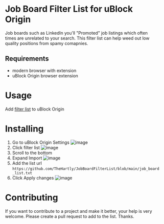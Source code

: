 # Job Board Filter List for uBlock Origin

Job boards such as LinkedIn you'll "Promoted" job listings which often times are unrelated to your search. This filter list can help weed out low quality positions from spamy comapnies.

## Requirements
  
- modern browser with extension
- uBlock Origin browser extension


# Usage

Add [filter list](https://github.com/TheHartly/JobBoardFilterList/blob/main/job_board_list.txt) to uBlock Origin

# Installing

1. Go to uBlock Origin Settings
  ![image](https://github.com/TheHartly/JobBoardFilterList/assets/124456303/0b241df0-1b7e-45ee-b213-d54995f6af16)
2. Click filter list
   ![image](https://github.com/TheHartly/JobBoardFilterList/assets/124456303/2ce7f9e9-b20e-439c-a231-c6125c320148)
4. Scroll to the bottom
5. Expand Import
   ![image](https://github.com/TheHartly/JobBoardFilterList/assets/124456303/3ccf820b-a299-4006-966e-ad918ca428ab)
7. Add the list url `https://github.com/TheHartly/JobBoardFilterList/blob/main/job_board_list.txt`
8. Click Apply changes
   ![image](https://github.com/TheHartly/JobBoardFilterList/assets/124456303/94212b6b-5610-410c-9fa8-69634a484ce5)

# Contributing

If you want to contribute to a project and make it better, your help is very welcome. Please create a pull request to add to the list. Thanks.
